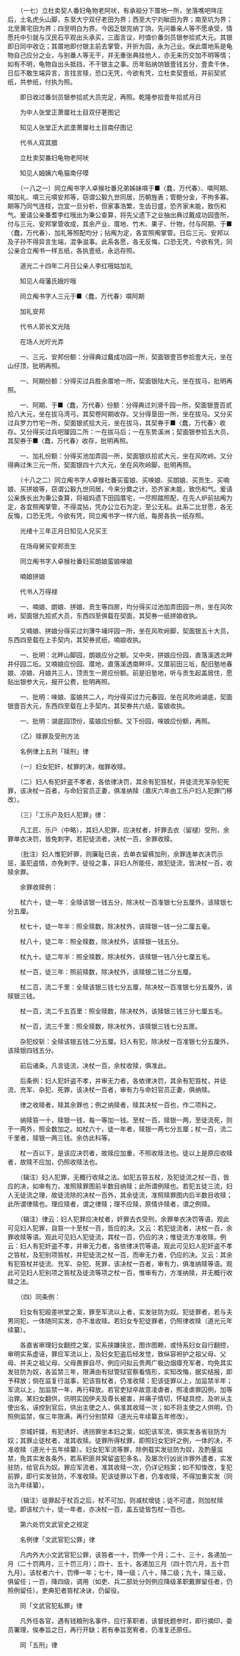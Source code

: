 <!-- { "loadSidebar": true } -->
　　（一七）立杜卖契人番妇龟物老阿吠，有承祖分下厝地一所，坐落噍吧哖庄后，土名虎头山脚，东至大宁双仔老田为界；西至大宁刘眦田为界；南至坑为界；北至黄宅田为界；四至明白为界。今因乏银完纳丁饷，先问番亲人等不愿承受，情愿托中引就与汉民石平观出头承买，三面言议，时值价番剑员银参拾贰大元。其银即日同中收讫；其厝地即付银主前去掌管，开折为园，永为己业。保此厝地系是龟物自己应分之业，与别番人等无干，并无重张典挂他人，亦无来历交加不明等情；如有不明，龟物自出头抵挡，不干银主之事。历年贴纳饷银壹钱五分，壹卖千休，日后不敢生端异言，言找言赎，恐口无凭，今欲有凭，立杜卖契壹纸，并前契贰纸，共参纸，付执为照。

　　即日收过番剑员银参拾贰大员完足，再照。乾隆参拾壹年拾贰月日

　　为中人张堂正萧厘社土目双仔荖图记

　　知见人张堂正大武垄萧厘社土目南仔图记

　　代书人双其腊

　　立杜卖契番妇龟物老阿吠

　　知见人姆姨六龟猫南仔嗼

　　（一八之一）同立阄书字人卓猴社番兄弟姊妹嘪于■〈蠢，万代春〉、嘪阿期、嘪加礼、嘪三元嘪安邦等，窃谓公毅九世同居，历朝旌表；管鲍分金，不拘多寡。期等乃同气连枝，岂宜一旦分析，但家事浩繁，生齿日盛，恐齐家未能，致伤和气。爰请公亲番耆李红哦出为秉公查算，将先父遗下之业抽出典过戴成功园壹所，付与三元、安邦掌管收成，其余产业、厝地、竹木、果子、什物，付与阿期、于■〈蠢，万代春〉、加礼等照配均分；拈阄为定，各宜照阄掌管。日后三元、安邦以及子孙不得异言生端，混争滋事。此系各愿，各无反悔，口恐无凭，今欲有凭，同公亲合立阄书一样五纸，各执壹纸，永远存照。

　　道光二十四年二月日公亲人李红哦姑加礼

　　知见人母藩氏娥咛哦

　　同立阄书字人三元于■〈蠢，万代春〉嘪阿期

　　加礼安邦

　　代书人郭长文光陆

　　在场人光咛光弄

　　一、三元、安邦份额：分得典过戴成功园一所，契面银壹百参拾壹大元，坐在山仔顶，批明再照。

　　一、阿期份额：分得买过兵胜余厝地一所，契面银陆大元，坐在拔马，批明再照。

　　一、阿期、于■〈蠢，万代春〉份额：分得典过刘滑千园一所，契面银壹百贰拾八大元，坐在拔马湾弓，其契卷阿期收存。又分得垦田一所，坐在拔马。又分买过兵罗力竹宅一所，契面银贰拾大元，坐在拔马，其契券于■〈蠢，万代春〉收存。又分得买过兵吧厘园二所：一在拔马后；一在东势溪洲；契面银参拾五大员，其契券于■〈蠢，万代春〉收存，批明再照。

　　一、加礼份额：分得买池加弄园一所，契面银玖拾贰大元，坐在风吹岭。又分得典过朱三元一所，契面银四十六大元，坐在风吹岭脚，批明再照。

　　（十八之二）同立阄书字人卓猴社番买蛮娘、买唻娘、买朗娘、买贡生、买喃娘、买拼娘等，窃谓公毅九世同居，今来分爨之计，恐齐家未能，致伤和气。爰请公亲族长出为秉公查算，将祖妈遗下田园厝宅，一尽照踏照配，在先人炉前拈阄为定，各宜照阄掌管，不得混拈，凭办公立石为定，至公无私。此系二比甘愿，各无反悔，口恐无凭，今欲有凭，同立阄书字一样六纸，每房各执一纸存照。

　　光绪十三年正月日知见人兄买王

　　在场母舅买安邦贡生

　　同立阄书字人卓猴社番妇买朗娘蛮娘唻娘

　　喃娘拼娘

　　代书人万得禄

　　一、喃娘、朗娘、拼娘、贡生等四房，均分得买过池加弄田园一所，坐在风吹岭，契面银九拾贰大员，东西四至俱载在契面，其契券一纸拼娘收执。

　　又喃娘、拼娘分得买过刘薄牛埔坪园一所，坐在风吹岭脚，契面银五十大员，东西四至载在上手契内，其契券贰纸，喃娘收执。

　　一、批明：北畔山脚园，朗娘应分之额。又中央，拼娘应份园，直落溪透北畔井仔园二坵。又喃娘应份园、厝地，直落溪透南畔坪。又厝前田三坵，配旧塾地春娘、凉娘、月娘共三人，顶贡生一房应份额。前是旧塾地，听与贡生起盖居住，愿贴出银参大元，报开公费，批明再照。

　　一、批明：唻娘、蛮娘共二人，均分得买过力元春园，坐在风吹岭湖底，契面银壹百大元，东西四至载在上手契内，其契券共六纸，蛮娘收执。

　　一、批明：湖底园顶份，蛮娘应份额。又下份园，唻娘应份额，再照。

　　（乙）赎罪及受刑方法

　　名例律上五刑「赎刑」律

　　（一）妇女犯奸，杖罪的决，枷罪收赎。

　　（二）妇人有犯奸盗不孝者，各依律决罚，其余有犯笞杖，并徒流充军杂犯死罪，该决杖一百者，与命妇官员正妻，俱准纳赎（嘉庆六年由工乐户妇人犯罪门移改）。

　　（三）「工乐户及妇人犯罪」律：

　　凡工匠、乐户（中略），其妇人犯罪，应决杖者，奸罪去衣（留褪）受刑，余罪单衣决罚，皆免刺字。若犯徒流者，决杖一百，余罪收赎。

　　（批注）妇人惟犯奸罪，则廉耻已丧，去单衣留裤加刑，余罪连单衣决罚示惩，虽犯盗情，亦免剌字。徒役之事，非妇人所能任，故犯徒流，皆决杖一百，收赎余罪。

　　余罪收赎例：

　　杖六十，徒一年：全赎该银一钱五分，除决杖一百准银七分五厘外，该赎银七分五厘。

　　杖七十，徒一年半：照全赎数，除决杖外，该赎银一钱一分二厘五毫。

　　杖八十，徒二年：照全赎数，除决杖外，该赎银一钱五分。

　　杖九十。徒二年半：照全赎数，除决杖外，该赎银一钱八分七厘五毛。

　　杖一百，徒三年：照前赎数，除决杖外，该赎银二钱二分五厘。

　　杖二百，流二千里：全赎该银三钱七分五厘，除决杖一百准银七分五厘外，该赎银三钱。

　　杖一百，流二千五百里：照全赎数，除决杖外，该赎银三钱三分七厘五毛。

　　杖一百，流三千里：照全赎数，除决杖外，该赎银三钱七分五匣。

　　杂犯绞斩：全赎该银五钱二分五厘。妇人有犯，除决杖一百准银七分五厘外，该赎银四钱五分。

　　前后诸条，凡言徒流，决杖一百，余杖收赎，俱准此。

　　后条例：妇人犯奸盗不孝，并审无力者，各依律决罚，其余有犯笞杖，并徒流、充军、杂犯、死罪，该决杖一百者，审有力与命妇官员正妻，俱纳赎。

　　律之收赎者，赎其余罪也；例之纳赎者，赎其决杖一百也，作二项科之。

　　纳赎笞一十，赎银一钱，每一等加一钱。至杖一百，赎银一两，至徒流死，则于一两外，照全数加之。如杖六十，徒一年者，赎银一两七分五厘；杖一百，流二千里者，赎银一两三钱。余仿此科等。

　　杖一百以下，是该应决罚者，故赎应加重，不照收赎法也。徒以上是原应收赎者，故赎不应加，仍照收赎法也。

　　（辑注）妇人犯罪，无概行收赎之法。如犯五笞五杖，及犯徒流之杖一百，皆应的决，如审有力，准照赎罪图前半数目纳赎；此所谓例赎也。若犯五徒三流，妇人无徒流之理，故徒流除的决杖一百外，其余徒流，准照赎罪图内后半数目收赎；此所谓律赎也。理应赎者，谓之律赎；理不应赎，原情许赎者，谓之例赎。

　　（辑注）律云：妇人犯罪应决杖者，奸罪去衣受刑，余罪单衣决罚等语。观此可见妇人犯罪，自笞一十至杖一百，皆应的决。又云：若犯徒流者，决杖一百，余罪收赎等语。观此可见妇人犯徒流，其杖一百，仍应的决；惟徒流方准收赎。例云：妇人有犯奸盗不孝，并审无力者，各依律决罚等语。观此可见妇人犯奸盗不孝之笞杖，及犯别项笞杖，并犯徒流之杖一百，而审无力者，仍应的决。又云：其余有犯笞杖并徒流、充军、杂犯、死罪，该决杖一百者，审有力，俱准纳赎等语。观此可见妇人犯别项之笞杖及徒流等项之杖一百，惟审有力，方准纳赎，并无概行收赎之法。 

　　（四）同条例：

　　妇女有犯殴差哄堂之案，罪至军流以上者，实发驻防为奴。犯徒罪者，若与夫男同犯，一体随同实发，亦不准收赎。若妇女专犯徒罪者，仍照律收赎（道光元年续纂）。

　　各直省审理妇女翻控之案，实系挟嫌挟忿，图诈图赖，或恃系妇女自行翻控，审明实系虚诬，罪应军流以上，及妇女犯盗后经发觉，致纵容袒护之祖父母、父母、并夫之祖父母、父母畏罪自尽，例应问拟云贵两广极边烟瘴充军者，均免其实发驻防为奴，各监禁三年，限满由有狱管狱官察看情形，实知改悔，据实结报，即予释放；倘在监复行滋事，犯该笞杖者，仍准收赎；犯该徒罪以上，加监禁半年；军流以上，加监禁一年，再行释放。若官吏狱卒故意凌虐者，照凌虐罪囚例，加等治罪。某妇女翻供，讯明实因伊夫及尊长被害，并痛子情切，怀疑具控，及听从主使出名，诬控到官后，供出主使之人，俱准其收赎一次；如不将主使之人供明，仍照例监禁，俟三年限满，再行分别禁释（道光元年续纂五年修改）。

　　京城奸媒，有犯诱奸、诱拐罪坐本妇之案，如犯该军流，俱实发各省驻防为奴；其罪止徒杖者，准其收赎。徒罪所得杖罪，即照妇女犯奸之例，一体的决，不准收赎（道光十五年续纂）。妇女犯军流等罪，除例载实发驻防为奴，及酌量监禁，免其实发各条外，若系积匪并窝留盗犯多名，及屡次行凶讹诈罪外遣者，实发驻防，给官兵为奴。罪应军流者，准其收赎一次，仍详记档案；如不知悛改，复犯前罪，即行实发驻防，不准收赎。犯该徒罪以下者，仍准收赎，不得加重实发（同治九年续纂）。

　　（辑注）徒罪起于杖百之后，杖不可加，则减杖增徒；徒不可遣，则加杖赎徒。即该杖六十，徒一年者，亦决杖一百，盖五徒皆包杖一百也。

　　第六处罚文武官史之规定

　　名例律「文武官犯公罪」律

　　凡内外大小文武官犯公罪，该笞者一十，罚俸一个月；二十、三十，各递加一月（二十罚两月，三十罚三月）；四十、五十，各递加三月（四十罚六月，五十罚九月）。该杖者六十，罚俸一年；七十，降一级；八十，降二级；九十，降三级，俱留任；一百，降四级，调用（如吏、兵二部处分则例应降级革职戴罪留任者，仍照例留任）。吏典犯者笞杖决诀，仍留役。

　　同「文武官犯私罪」律

　　凡外任各官，遇有钱粮刑名事件，应行革职者，该督抚题参时，即行摘印，委员署理，俟奉旨之日，再行开缺；若有奉旨宽宥者，仍准复还原任。

　　同「五刑」律
